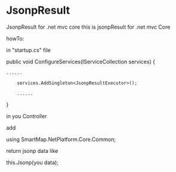 # JsonpResult
JsonpResult for .net mvc core
this is jsonpResult for .net mvc Core

howTo:

in "startup.cs" file

public void ConfigureServices(IServiceCollection services)
{

	......
  
        services.AddSingleton<JsonpResultExecutor>();
        
        ......
        
}

in you Controller

add

using SmartMap.NetPlatform.Core.Common;


return jsonp data like

this.Jsonp(you data);
